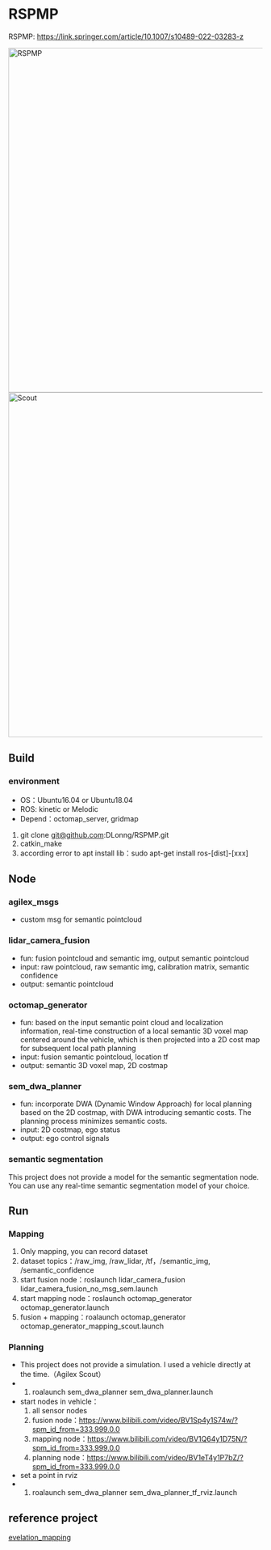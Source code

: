 # RSPMP

RSPMP: https://link.springer.com/article/10.1007/s10489-022-03283-z

<img width="682" alt="RSPMP" src="https://github.com/DLonng/RSPMP/assets/12621722/10b0eb73-dbe7-4922-9e7a-53f01eb3baf4">

<img width="682" alt="Scout" src="https://github.com/DLonng/RSPMP/assets/12621722/87c599f1-0f30-487c-a4e0-754c556d4eab">

## Build
### environment
- OS：Ubuntu16.04 or Ubuntu18.04
- ROS: kinetic or Melodic
- Depend：octomap_server, gridmap

1. git clone git@github.com:DLonng/RSPMP.git
2. catkin_make
3. according error to apt install lib：sudo apt-get install ros-[dist]-[xxx]

## Node
### agilex_msgs
- custom msg for semantic pointcloud

### lidar_camera_fusion
- fun: fusion pointcloud and semantic img, output semantic pointcloud
- input: raw pointcloud, raw semantic img, calibration matrix, semantic confidence
- output: semantic pointcloud

### octomap_generator
- fun: based on the input semantic point cloud and localization information, real-time construction of a local semantic 3D voxel map centered around the vehicle, which is then projected into a 2D cost map for subsequent local path planning
- input: fusion semantic pointcloud, location tf
- output: semantic 3D voxel map, 2D costmap

### sem_dwa_planner
- fun: incorporate DWA (Dynamic Window Approach) for local planning based on the 2D costmap, with DWA introducing semantic costs. The planning process minimizes semantic costs.
- input: 2D costmap, ego status
- output: ego control signals

### semantic segmentation
This project does not provide a model for the semantic segmentation node. You can use any real-time semantic segmentation model of your choice.

## Run
### Mapping
1. Only mapping, you can record dataset
2. dataset topics：/raw_img, /raw_lidar, /tf，/semantic_img, /semantic_confidence
3. start fusion node：roslaunch lidar_camera_fusion lidar_camera_fusion_no_msg_sem.launch
4. start mapping node：roslaunch octomap_generator octomap_generator.launch
5. fusion + mapping：roalaunch octomap_generator octomap_generator_mapping_scout.launch

### Planning
- This project does not provide a simulation. I used a vehicle directly at the time.（Agilex Scout）
-   1. roalaunch sem_dwa_planner sem_dwa_planner.launch
- start nodes in vehicle：
    1. all sensor nodes
    2. fusion node：https://www.bilibili.com/video/BV1Sp4y1S74w/?spm_id_from=333.999.0.0
    3. mapping node：https://www.bilibili.com/video/BV1Q64y1D75N/?spm_id_from=333.999.0.0
    4. planning node：https://www.bilibili.com/video/BV1eT4y1P7bZ/?spm_id_from=333.999.0.0
- set a point in rviz
-   1. roalaunch sem_dwa_planner sem_dwa_planner_tf_rviz.launch

## reference project
[evelation_mapping](https://github.com/ANYbotics/elevation_mapping)
